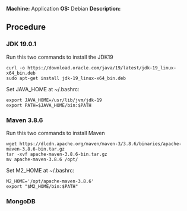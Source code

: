 **Machine:** Application
**OS:** Debian
**Description:**

## Procedure

### JDK 19.0.1

Run this two commands to install the JDK19

```
curl -o https://download.oracle.com/java/19/latest/jdk-19_linux-x64_bin.deb
sudo apt-get install jdk-19_linux-x64_bin.deb
```

Set JAVA_HOME at ~/.bashrc:

```
export JAVA_HOME=/usr/lib/jvm/jdk-19
export PATH=$JAVA_HOME/bin:$PATH
```

### Maven 3.8.6

Run this two commands to install Maven

```
wget https://dlcdn.apache.org/maven/maven-3/3.8.6/binaries/apache-maven-3.8.6-bin.tar.gz
tar -xvf apache-maven-3.8.6-bin.tar.gz
mv apache-maven-3.8.6 /opt/
```

Set M2_HOME at ~/.bashrc:

```
M2_HOME='/opt/apache-maven-3.8.6'
export "$M2_HOME/bin:$PATH"
```

### MongoDB
